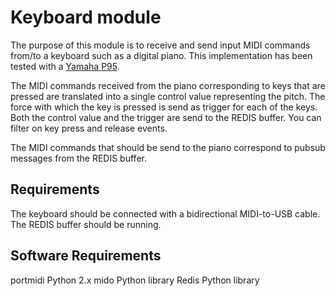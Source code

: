 Keyboard module
===============

The purpose of this module is to receive and send input MIDI commands from/to a keyboard such as a digital piano. This implementation has been tested with a [Yamaha P95](http://usa.yamaha.com/products/musical-instruments/keyboards/digitalpianos/p_series/p-95_color_variation/).


The MIDI commands received from the piano corresponding to keys that are pressed are translated into a single control value representing the pitch. The force with which the key is pressed is send as trigger for each of the keys. Both the control value and the trigger are send to the REDIS buffer. You can filter on key press and release events.

The MIDI commands that should be send to the piano correspond to pubsub messages from the REDIS buffer.

## Requirements

The keyboard should be connected with a bidirectional MIDI-to-USB cable.
The REDIS buffer should be running.

## Software Requirements

portmidi
Python 2.x
mido Python library
Redis Python library
